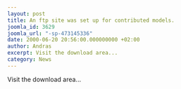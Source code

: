 ```yaml
---
layout: post
title: An ftp site was set up for contributed models.
joomla_id: 3629
joomla_url: "-sp-473145336"
date: 2000-06-20 20:56:00.000000000 +02:00
author: Andras
excerpt: Visit the download area...
category: News
---
```

Visit the download area...

